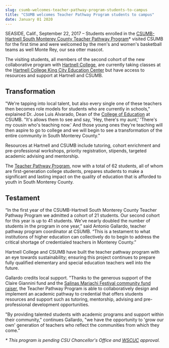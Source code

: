 ```yaml
---
slug: csumb-welcomes-teacher-pathway-program-students-to-campus
title: "CSUMB welcomes Teacher Pathway Program students to campus"
date: January 01 2020
---
```


  
<p>
  SEASIDE, Calif., September 22, 2017 – Students enrolled in the
  <a href="https://csumb.edu/liberalstudies/teacher-pathway-program"
    >CSUMB-Hartnell South Monterey County Teacher Pathway Program</a
  >* visited CSUMB for the first time and were welcomed by the men's and women's
  basketball teams as well Monte Rey, our sea otter mascot.
</p>
<p>
  The visiting students, all members of the second cohort of the new
  collaborative program with
  <a href="https://www.hartnell.edu/">Hartnell College</a>, are currently taking
  classes at the
  <a href="https://www.hartnell.edu/location/3-king-city-education-center"
    >Hartnell College King City Education Center</a
  >
  but have access to resources and support at Hartnell and CSUMB.
</p>
<h2>Transformation</h2>
<p>
  "We're tapping into local talent, but also every single one of these teachers
  then becomes role models for students who are currently in schools," explained
  Dr. Jose Luis Alvarado, Dean of the
  <a href="https://csumb.edu/education">College of Education</a> at CSUMB. "It's
  allows them to see and say, 'Hey, there's my aunt,' 'There's my cousin who's
  teaching now.' And those young ones they're teaching will then aspire to go to
  college and we will begin to see a transformation of the entire community in
  South Monterey County."
</p>
<p>
  Resources at Hartnell and CSUMB include tutoring, cohort enrichment and
  pre-professional workshops, priority registration, stipends, targeted academic
  advising and mentorship.
</p>
<p>
  The
  <a href="https://csumb.edu/liberalstudies/teacher-pathway-program"
    >Teacher Pathway Program</a
  >, now with a total of 62 students, all of whom are first-generation college
  students, prepares students to make a significant and lasting impact on the
  quality of education that is afforded to youth in South Monterey County.
</p>
<h2>Testament</h2>
<p>
  “In the first year of the CSUMB-Hartnell South Monterey County Teacher Pathway
  Program we admitted a cohort of 21 students. Our second cohort for this year
  is up to 41 students. We’ve nearly doubled the number of students in the
  program in one year,” said Antonio Gallardo, teacher pathway program
  coordinator at CSUMB. “This is a testament to what institutions of higher
  education can collectively do to begin to address the critical shortage of
  credentialed teachers in Monterey County.”
</p>
<p>
  Hartnell College and CSUMB have built the teacher pathway program with an eye
  towards sustainability; ensuring this project continues to prepare fully
  qualified elementary and special education teachers well into the future.
</p>
<p>
  Gallardo credits local support. "Thanks to the generous support of the Claire
  Giannini fund and the
  <a
    href="https://csumb.edu/news/teacher-pathway-program-receives-generous-donation-6th-annual-mariachi-festival"
    >Salinas Mariachi Festival community fund raiser</a
  >, the Teacher Pathway Program is able to collaboratively design and implement
  an academic pathway to credential that offers students resources and support
  such as tutoring, mentorship, advising and pre-professional development
  opportunities.
</p>
<p>
  "By providing talented students with academic programs and support within
  their community," continues Gallardo, "we have the opportunity to 'grow our
  own' generation of teachers who reflect the communities from which they come.”
</p>
<p>
  <i
    >* This program is pending CSU Chancellor's Office and
    <a href="https://www.wscuc.org/">WSCUC</a> approval.</i
  >
</p>
 

